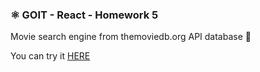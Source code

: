 ### ⚛️ GOIT - React - Homework 5

Movie search engine from themoviedb.org API database 🎥 <br> 

You can try it <a href="https://volodymyrkoz.github.io/goit-react-hw-05-movies/">HERE</a>
